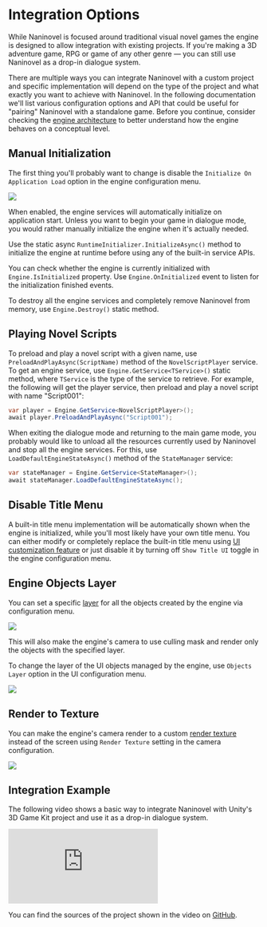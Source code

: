 # Integration Options
While Naninovel is focused around traditional visual novel games the engine is designed to allow integration with existing projects. If you're making a 3D adventure game, RPG or game of any other genre — you can still use Naninovel as a drop-in dialogue system. 

There are multiple ways you can integrate Naninovel with a custom project and specific implementation will depend on the type of the project and what exactly you want to achieve with Naninovel. In the following documentation we'll list various configuration options and API that could be useful for "pairing" Naninovel with a standalone game. Before you continue, consider checking the [engine architecture](/guide/engine-architecture.md) to better understand how the engine behaves on a conceptual level.

## Manual Initialization 
The first thing you'll probably want to change is disable the `Initialize On Application Load` option in the engine configuration menu.

![](https://i.gyazo.com/d7244a998f6fcaba8b440ba8bf527610.png)

When enabled, the engine services will automatically initialize on application start. Unless you want to begin your game in dialogue mode, you would rather manually initialize the engine when it's actually needed. 

Use the static async `RuntimeInitializer.InitializeAsync()` method to initialize the engine at runtime before using any of the built-in service APIs.

You can check whether the engine is currently initialized with `Engine.IsInitialized` property. Use `Engine.OnInitialized` event to listen for the initialization finished events.

To destroy all the engine services and completely remove Naninovel from memory, use `Engine.Destroy()` static method.

## Playing Novel Scripts
To preload and play a novel script with a given name, use `PreloadAndPlayAsync(ScriptName)` method of the `NovelScriptPlayer` service. To get an engine service, use `Engine.GetService<TService>()` static method, where `TService` is the type of the service to retrieve. For example, the following will get the player service, then preload and play a novel script with name "Script001":

```csharp
var player = Engine.GetService<NovelScriptPlayer>();
await player.PreloadAndPlayAsync("Script001");
```

When exiting the dialogue mode and returning to the main game mode, you probably would like to unload all the resources currently used by Naninovel and stop all the engine services. For this, use `LoadDefaultEngineStateAsync()` method of the `StateManager` service:

```csharp
var stateManager = Engine.GetService<StateManager>();
await stateManager.LoadDefaultEngineStateAsync();
```

## Disable Title Menu
A built-in title menu implementation will be automatically shown when the engine is initialized, while you'll most likely have your own title menu. You can either modify or completely replace the built-in title menu using [UI customization feature](/guide/ui-customization.md) or just disable it by turning off `Show Title UI` toggle in the engine configuration menu.

## Engine Objects Layer
You can set a specific [layer](https://docs.unity3d.com/Manual/Layers.html) for all the objects created by the engine via configuration menu.

![](https://i.gyazo.com/e0dc4b49fcc54b00c78e0114eb55827b.png)

This will also make the engine's camera to use culling mask and render only the objects with the specified layer.

To change the layer of the UI objects managed by the engine, use `Objects Layer` option in the UI configuration menu.

![](https://i.gyazo.com/d518a996d501aaa9c5b3f50f6c07fdbc.png)

## Render to Texture
You can make the engine's camera render to a custom [render texture](https://docs.unity3d.com/ScriptReference/RenderTexture.html) instead of the screen using `Render Texture` setting in the camera configuration.

![](https://i.gyazo.com/51c866f1d5c62e34a86b9c09f0c47a48.png)

## Integration Example
The following video shows a basic way to integrate Naninovel with Unity's 3D Game Kit project and use it as a drop-in dialogue system.

<div class="video-container">
    <iframe src="https://www.youtube-nocookie.com/embed/5h3-xnbyphk" frameborder="0" allow="accelerometer; autoplay; encrypted-media; gyroscope; picture-in-picture" allowfullscreen></iframe>
</div>

You can find the sources of the project shown in the video on [GitHub](https://github.com/Elringus/NaninovelIntegrationExample).
